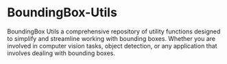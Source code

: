 # BoundingBox-Utils
BoundingBox Utils a comprehensive repository of utility functions designed to simplify and streamline working with bounding boxes. Whether you are involved in computer vision tasks, object detection, or any application that involves dealing with bounding boxes.
